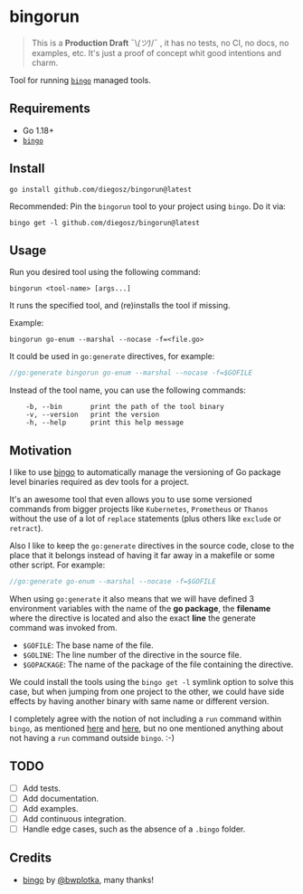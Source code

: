 # bingorun

> This is a **Production Draft** ¯\\_(ツ)_/¯ , it has no tests, no CI, no docs,
> no examples, etc. It's just a proof of concept whit good intentions and charm.

Tool for running [`bingo`](https://github.com/bwplotka/bingo) managed tools.

## Requirements

- Go 1.18+
- [`bingo`](https://github.com/bwplotka/bingo)

## Install

```shell
go install github.com/diegosz/bingorun@latest
```

Recommended: Pin the `bingorun` tool to your project using `bingo`. Do it via:

```shell
bingo get -l github.com/diegosz/bingorun@latest
```

## Usage

Run you desired tool using the following command:

```shell
bingorun <tool-name> [args...]
```

It runs the specified tool, and (re)installs the tool if missing.

Example:

```shell
bingorun go-enum --marshal --nocase -f=<file.go>
```

It could be used in `go:generate` directives, for example:

```go
//go:generate bingorun go-enum --marshal --nocase -f=$GOFILE
```

Instead of the tool name, you can use the following commands:

```shell
    -b, --bin       print the path of the tool binary
    -v, --version   print the version
    -h, --help      print this help message
```

## Motivation

I like to use [bingo](https://github.com/bwplotka/bingo) to automatically manage
the versioning of Go package level binaries required as dev tools for a project.

It's an awesome tool that even allows you to use some versioned commands from
bigger projects like `Kubernetes`, `Prometheus` or `Thanos` without the use of a
lot of `replace` statements (plus others like `exclude` or `retract`).

Also I like to keep the `go:generate` directives in the source code, close to
the place that it belongs instead of having it far away in a makefile or some
other script. For example:

```go
//go:generate go-enum --marshal --nocase -f=$GOFILE
```

When using `go:generate` it also means that we will have defined 3 environment
variables with the name of the **go package**, the **filename** where the
directive is located and also the exact **line** the generate command was
invoked from.

- `$GOFILE`:    The base name of the file.
- `$GOLINE`:    The line number of the directive in the source file.
- `$GOPACKAGE`: The name of the package of the file containing the directive.

We could install the tools using the `bingo get -l` symlink option to solve this
case, but when jumping from one project to the other, we could have side effects
by having another binary with same name or different version.

I completely agree with the notion of not including a `run` command within
`bingo`, as mentioned
[here](https://github.com/bwplotka/bingo/issues/52#issuecomment-751444495) and
[here](https://github.com/bwplotka/bingo/issues/98), but no one mentioned
anything about not having a `run` command outside `bingo`. :-)

## TODO

- [ ] Add tests.
- [ ] Add documentation.
- [ ] Add examples.
- [ ] Add continuous integration.
- [ ] Handle edge cases, such as the absence of a `.bingo` folder.

## Credits

- [bingo](https://github.com/bwplotka/bingo) by
  [@bwplotka](https://bwplotka.dev), many thanks!
